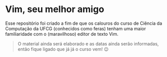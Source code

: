 # Vim, seu melhor amigo 
Esse repositório foi criado a fim de que os calouros do curso de Ciência da Computação da UFCG (conhecidos como feras) tenham uma maior familiaridade com o (maravilhoso) editor de texto Vim.
> O material ainda será elaborado e as datas ainda serão informadas, então fique ligado que já já o curso vem! :wink:

